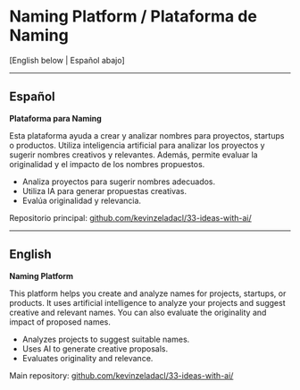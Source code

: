 # Naming Platform / Plataforma de Naming

[English below | Español abajo]

---

## Español

**Plataforma para Naming**

Esta plataforma ayuda a crear y analizar nombres para proyectos, startups o productos. Utiliza inteligencia artificial para analizar los proyectos y sugerir nombres creativos y relevantes. Además, permite evaluar la originalidad y el impacto de los nombres propuestos.

- Analiza proyectos para sugerir nombres adecuados.
- Utiliza IA para generar propuestas creativas.
- Evalúa originalidad y relevancia.

Repositorio principal: [github.com/kevinzeladacl/33-ideas-with-ai/](https://github.com/kevinzeladacl/33-ideas-with-ai/)

---

## English

**Naming Platform**

This platform helps you create and analyze names for projects, startups, or products. It uses artificial intelligence to analyze your projects and suggest creative and relevant names. You can also evaluate the originality and impact of proposed names.

- Analyzes projects to suggest suitable names.
- Uses AI to generate creative proposals.
- Evaluates originality and relevance.

Main repository: [github.com/kevinzeladacl/33-ideas-with-ai/](https://github.com/kevinzeladacl/33-ideas-with-ai/)
